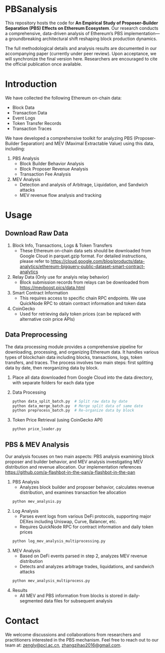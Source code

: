 # PBSanalysis

This repository hosts the code for **An Empirical Study of Proposer-Builder Separation (PBS) Effects on Ethereum Ecosystem**. Our research conducts a comprehensive, data-driven analysis of Ethereum’s PBS implementation—a groundbreaking architectural shift reshaping block production dynamics.

The full methodological details and analysis results are documented in our accompanying paper (currently under peer review). Upon acceptance, we will synchronize the final version here. Researchers are encouraged to cite the official publication once available.

# Introduction
We have collected the following Ethereum on-chain data:
- Block Data
- Transaction Data
- Event Logs
- Token Transfer Records
- Transaction Traces

We have developed a comprehensive toolkit for analyzing PBS (Proposer-Builder Separation) and MEV (Maximal Extractable Value) using this data, including:

1. PBS Analysis
   - Block Builder Behavior Analysis
   - Block Proposer Revenue Analysis
   - Transaction Fee Analysis
2. MEV Analysis
   - Detection and analysis of Arbitrage, Liquidation, and Sandwich attacks
   - MEV revenue flow analysis and tracking

# Usage

## Download Raw Data
1. Block Info, Transactions, Logs & Token Transfers
    - These Ethereum on-chain data sets should be downloaded from Google Cloud in parquet.gzip format. For detailed instructions, please refer to https://cloud.google.com/blog/products/data-analytics/ethereum-bigquery-public-dataset-smart-contract-analytics
2. Relay Data (Only use for analyis relay behavior)
    - Block submission records from relays can be downloaded from https://mevboost.pics/data.html
3. Smart Contract Information
    - This requires access to specific chain RPC endpoints. We use QuickNode RPC to obtain contract information and token data
4. CoinGecko
    - Used for retrieving daily token prices (can be replaced with alternative coin price APIs)

## Data Preprocessing
The data processing module provides a comprehensive pipeline for downloading, processing, and organizing Ethereum data. It handles various types of blockchain data including blocks, transactions, logs, token transfers, and traces. The process involves two main steps: first splitting data by date, then reorganizing data by block.

1. Place all data downloaded from Google Cloud into the data directory, with separate folders for each data type

2. Data Processing
    ```bash
    python data_split_batch.py  # Split raw data by date
    python data_merge_batch.py  # Merge split data of same date
    python preprocess_batch.py  # Re-organize data by block
    ```
3. Token Price Retrieval (using CoinGecko API)
    ```bash
    python price_loader.py
    ```

## PBS & MEV Analysis
Our analysis focuses on two main aspects: PBS analysis examining block proposer and builder behavior, and MEV analysis investigating MEV distribution and revenue allocation. Our implementation references https://github.com/a-flashbot-in-the-pan/a-flashbot-in-the-pan

1. PBS Analysis
    - Analyzes block builder and proposer behavior, calculates revenue distribution, and examines transaction fee allocation
    ```bash
    python mev_analysis.py
    ```
2. Log Analysis
    - Parses event logs from various DeFi protocols, supporting major DEXes including Uniswap, Curve, Balancer, etc.
    - Requires QuickNode RPC for contract information and daily token prices
    ```bash
    python log_mev_analysis_multiprocessing.py
    ```
3. MEV Analysis
    - Based on DeFi events parsed in step 2, analyzes MEV revenue distribution
    - Detects and analyzes arbitrage trades, liquidations, and sandwich attacks
    ```bash
    python mev_analysis_multiprocess.py
    ```
4. Results
    - All MEV and PBS information from blocks is stored in daily-segmented data files for subsequent analysis

# Contact
We welcome discussions and collaborations from researchers and practitioners interested in the PBS mechanism. Feel free to reach out to our team at: zengly@pcl.ac.cn, zhangzihao2016@gmail.com.
